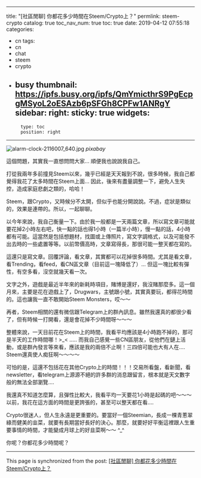 
---
title: "[社區閒聊] 你都花多少時間在Steem/Crypto上？"
permlink: steem-crypto
catalog: true
toc_nav_num: true
toc: true
date: 2019-04-12 07:55:18
categories:
- cn
tags:
- cn
- chat
- steem
- crypto
- busy
thumbnail: https://ipfs.busy.org/ipfs/QmYmicthrS9PgEcpgMSyoL2oESAzb6pSFGh8CPFw1ANRgY
sidebar:
    right:
        sticky: true
widgets:
    -
        type: toc
        position: right
---


![alarm-clock-2116007_640.jpg](https://ipfs.busy.org/ipfs/QmYmicthrS9PgEcpgMSyoL2oESAzb6pSFGh8CPFw1ANRgY)
*pixabay*

這個問題，其實我一直想問問大家... 順便我也說說我自己。

打從我兩年多前撞見Steem以來，幾乎已經是天天報到不說，很多時候，我自己都覺得我花了太多時間在Steem上面... 因此，後來有盡量調整一下，避免人生失控，造成家庭悲劇之類的，哈哈！

Steem，跟Crypto，又時候分不太開，但似乎也能分開說說。不過，症狀是類似的，效果是連帶的。所以，一起聊聊。

以今年來說，我自己衡量一下。由於我一般都是一天兩篇文章，所以寫文章可能就要花掉2小時左右吧，快一點的話也得1小時（一篇半小時），慢一點的話，4小時都有可能。這當然是包括想題材，找圖或上傳照片，寫文字調格式，以及可能發不出去時的一些處置等等。以前幣價高時，文章寫得長，那很可能一整天都在寫的。

這還只是寫文章。回覆評論，看文章，其實都可以花掉很多時間。尤其是看文章，看Trending，看feed，看CN區文章（目前這一塊降低了）... 但這一塊比較有彈性，有空多看，沒空就幾天看一次。

文字之外，遊戲是最近半年來的新耗時項目，賭博是還好，我沒賭那麼多。這一個月來，主要是花在遊戲上了，Drugwars，主號跟小號，其實真要玩，都得花時間的。這也讓我一直不敢開始Steem Monsters，哎～～ 

再者，Steem相關的還有微信跟Telegram上的群內訊息。雖然我還真的都很少看了，但有時候一打開看，還是會花掉不少時間呀～～～

整體來說，一天目前花在Steem上的時間，我看平均應該是4小時跑不掉的，那可是半天的工作時間哪！>_< ..... 而我自己感覺一些CN區朋友，從他們在鏈上活動，或是群內發言等來看，應該是我的兩倍不止啊！三四倍可能也大有人在.... Steem還真使人痴狂啊～～～～

可怕的是，這還不包括花在其他Crypto上的時間！！！交易所看盤，看新聞，看newsletter，看telegram上源源不絕的許多群的消息跟留言，根本就是天文數字般的無法全部瀏覽.... 

我還真不知道怎麼算，且彈性比較大，我看平均一天要花1小時是起碼的吧～～～ 以前，我花在這方面的時間是更誇張的，甚至可以整天都在看.... 

Crypto很迷人，但人生永遠是更重要的。要當好一個Steemian，長成一棵青蔥翠綠而健美的韭菜，就要有長期當好長好的決心。那麼，就要好好平衡這裡跟人生重要事情的時間，才能變成月球上的好韭菜啊～～ ^_^

你呢？你都花多少時間呢？


- - -

This page is synchronized from the post: [[社區閒聊] 你都花多少時間在Steem/Crypto上？](https://steemit.com/@deanliu/steem-crypto)
